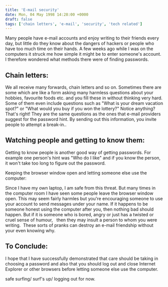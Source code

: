 ```yaml
---
title: 'E-mail security'
date: Mon, 04 May 1998 14:28:00 +0000
draft: false
tags: ['chain letters', 'e-mail', 'security', 'tech related']
---
```


Many people have e-mail accounts and enjoy writing to their friends every day, but little do they know about the dangers of hackers or people who have too much time on their hands. A few weeks ago while I was on the computers it struck me how simple it might be to enter someone's account. I therefore wondered what methods there were of finding passwords.

Chain letters:
--------------

We all receive many forwards, chain letters and so on. Sometimes there are some which are like a form asking many harmless questions about your hobbies, favourite foods etc. and you fill these in without thinking very hard. Some of them even include questions such as "What is your dream vacation spot?" or "What would you buy if you won the lottery?" Notice anything? That's right! They are the same questions as the ones that e-mail providers suggest for the password hint. By sending out this information, you invite people to attempt a break-in..

Watching people and getting to know them:
-----------------------------------------

Getting to know people is another good way of getting passwords. For example one person's hint was "Who do I like" and if you know the person, it won't take too long to figure out the password.

Keeping the browser window open and letting someone else use the computer:

Since I have my own laptop, I am safe from this threat. But many times in the computer room I have seen some people leave the browser window open. This may seem fairly harmles but you're encouraging someone to use your account to send messages under your name. If it happens to be someone honest using the computer after you, then nothing bad should happen. But if it is someone who is bored, angry or just has a twisted or cruel sense of humour,   then they may insult a person to whom you were writing.  These sorts of pranks can destroy an e-mail friendship without your even knowing why.

To Conclude:
------------

I hope that I have successfully demonstrated that care should be taking in choosing a password and also that you should log out and close Internet Explorer or other browsers before letting someone else use the computer.

safe surfing/ surf's up/ logging out for now.